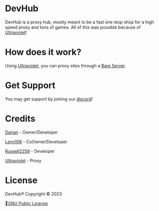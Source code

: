 <!-- <div align="center">
  <a href="https://devhub.dariandev.com/">
    <img src="devhub-logo.png" alt="DevHub Logo" width="200">
  </a>
</div> -->

# DevHub
DevHub is a proxy hub, mostly meant to be a fast one stop shop for a high speed proxy and tons of games. All of this was possible because of  [Ultraviolet](https://github.com/titaniumnetwork-dev/Ultraviolet)!

<!-- <div align="center">
  <a href="https://devhub.dariandev.com/">🔥 Live Website: https://devhub.dariandev.com/</a>
</div> -->

# How does it work?
Using [Ultraviolet](https://github.com/titaniumnetwork-dev/Ultraviolet), you can proxy sites through a [Bare Server](https://github.com/tomphttp/bare-server-node).

# Get Support
You may get support by joining our [discord](https://dariandev.com/discord)!

# Credits
[Darian](https://github.com/justDarian) - Owner/Developer

[Lenn106](https://github.com/lenn106) - CoOwner/Developer

[Russell2259](https://github.com/Russell2259) - Developer

[Ultraviolet](https://github.com/titaniumnetwork-dev/Ultraviolet) - Proxy

# License

DevHub® Copyright © 2023

📜[GNU Public License](https://github.com/DevTech-Services/DevHub/blob/main/LICENSE.md)
